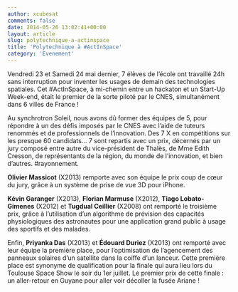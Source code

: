 ```yaml
---
author: xcubesat
comments: false
date: 2014-05-26 13:02:41+00:00
layout: article
slug: polytechnique-a-actinspace
title: 'Polytechnique à #ActInSpace'
category: 'Evenement'
---
```


Vendredi 23 et Samedi 24 mai dernier, 7 élèves de l’école ont travaillé 24h sans interruption pour inventer les usages de demain des technologies spatiales. Cet #ActInSpace, à mi-chemin entre un hackaton et un Start-Up Week-end, était le premier de la sorte piloté par le CNES, simultanément dans 6 villes de France !




Au synchrotron Soleil, nous avons dû former des équipes de 5, pour répondre à un des défis imposés par le CNES avec l’aide de tuteurs renommés et de professionnels de l’innovation. Des 7 X en compétitions sur les presque 60 candidats… 7 sont repartis avec un prix, décernés par un jury composé entre autre du vice-président de Thalès, de Mme Edith Cresson, de représentants de la région, du monde de l’innovation, et bien d’autres. #rayonnement.




**Olivier Massicot** (X2013) remporte avec son équipe le prix coup de cœur du jury, grâce à un système de prise de vue 3D pour iPhone.




**Kévin Garanger** (X2013), **Florian Marmuse** (X2012), **Tiago Lobato-Gimenes** (X2012) et **Tugdual Ceillier** (X2008) ont remporté le troisième prix, grâce à l’utilisation d’un algorithme de prévision des capacités physiologiques des astronautes pour une application grand public à usage des sportifs et des malades.




Enfin, **Priyanka Das** (X2013) et **Édouard Duriez** (X2013) ont remporté avec leur équipe la première place, pour l’optimisation de l’agencement des panneaux solaires d’un satellite dans la coiffe d’un lanceur. Cette première place est synonyme de qualification pour la finale qui aura lieu lors du Toulouse Space Show le soir du 1er juillet. Le premier prix de cette finale : un aller-retour en Guyane pour aller voir décoller la fusée Ariane !
